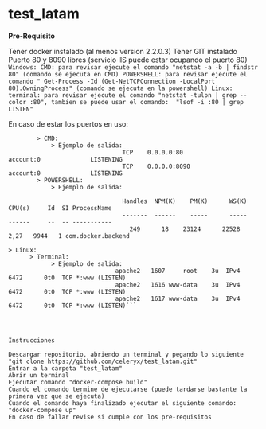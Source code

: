 # test_latam

**Pre-Requisito**

Tener docker instalado (al menos version 2.2.0.3)
Tener GIT instalado
Puerto 80 y 8090 libres (servicio IIS puede estar ocupando el puerto 80)
    ```Windows:
        CMD: para revisar ejecute el comando "netstat -a -b | findstr 80" (comando se ejecuta en CMD)
        POWERSHELL: para revisar ejecute el comando " Get-Process -Id (Get-NetTCPConnection -LocalPort 80).OwningProcess" (comando se ejecuta en la powershell)
    Linux:
        terminal: para revisar ejecute el comando "netstat -tulpn | grep --color :80", tambien se puede usar el comando:  "lsof -i :80 | grep LISTEN"```

En caso de estar los puertos en uso:
  ```> Windows:
          > CMD:
              > Ejemplo de salida:
                                  TCP    0.0.0.0:80             account:0              LISTENING
                                  TCP    0.0.0.0:8090           account:0              LISTENING
          > POWERSHELL: 
              > Ejemplo de salida:
                      
                                  Handles  NPM(K)    PM(K)      WS(K)     CPU(s)     Id  SI ProcessName
                                  -------  ------    -----      -----     ------     --  -- -----------
                                    249      18    23124      22528       2,27   9944   1 com.docker.backend
  
  > Linux:
        > Terminal: 
              > Ejemplo de salida: 
                                apache2   1607     root    3u  IPv4   6472      0t0  TCP *:www (LISTEN)
                                apache2   1616 www-data    3u  IPv4   6472      0t0  TCP *:www (LISTEN) 
                                apache2   1617 www-data    3u  IPv4   6472      0t0  TCP *:www (LISTEN)```




Instrucciones

Descargar repositorio, abriendo un terminal y pegando lo siguiente "git clone https://github.com/celeryx/test_latam.git"
Entrar a la carpeta "test_latam"
Abrir un terminal
Ejecutar comando "docker-compose build"
Cuando el comando termine de ejecutarse (puede tardarse bastante la primera vez que se ejecuta)
Cuando el comando haya finalizado ejecutar el siguiente comando: "docker-compose up"
En caso de fallar revise si cumple con los pre-requisitos
